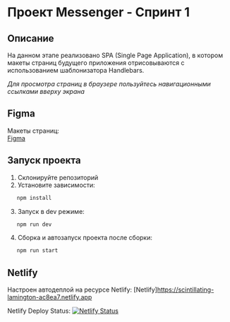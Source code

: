 # Проект Messenger - Спринт 1

## Описание

На данном этапе реализовано SPA (Single Page Application), в котором макеты страниц будущего приложения отрисовываются с использованием шаблонизатора Handlebars.

*Для просмотра страниц в браузере пользуйтесь навигационными ссылками вверху экрана*

## Figma

Макеты страниц:  
[Figma](https://www.figma.com/design/QsRWb0YdpL9gF1JGpR68Ir/Sprint_1?node-id=0-1&t=vrBrbnodClsUejpx-1)

## Запуск проекта

1. Склонируйте репозиторий
2. Установите зависимости:
```bash
   npm install
   ```
3. Запуск в dev режиме:
```bash
   npm run dev
   ```
4. Сборка и автозапуск проекта после сборки:
```bash
   npm run start
   ```

## Netlify
Настроен автодеплой на ресурсе Netlify: [Netlify]https://scintillating-lamington-ac8ea7.netlify.app

Netlify Deploy Status: [![Netlify Status](https://api.netlify.com/api/v1/badges/67a4ab37-6f6e-4bc3-b617-027187af389b/deploy-status)](https://app.netlify.com/projects/scintillating-lamington-ac8ea7/deploys)